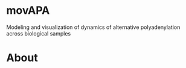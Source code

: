 movAPA
====================

Modeling and visualization of dynamics of alternative polyadenylation across biological samples

About
====================